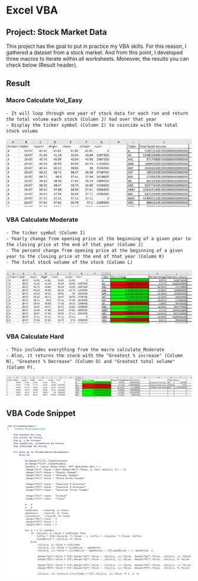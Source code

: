 # Excel VBA

## Project: Stock Market Data

This project has the goal to put in practice my VBA skills. For this reason, I gathered a dataset from a stock market. And from this point, I developed three macros to iterate within all worksheets. Moreover, the results you can check below (Result header).

## Result
### Macro Calculate Vol_Easy 

    - It will loop through one year of stock data for each run and return the total volume each stock (Column J) had over that year
    - Display the ticker symbol (Column I) to coincide with the total stock volume

![calculate](/Screenshots/calculate.png)

### VBA Calculate Moderate
    - The ticker symbol (Column I)
    - Yearly change from opening price at the beginning of a given year to the closing price at the end of that year (Column J)
    - The percent change from opening price at the beginning of a given year to the closing price at the end of that year (Column K)
    - The total stock volume of the stock (Column L)
    
![calculate_Moderate](/Screenshots/calculate_Moderate.png)

### VBA Calculate Hard
    - This includes everything from the macro calculate_Moderate
    - Also, it returns the stock with the "Greatest % increase" (Column N), "Greatest % Decrease" (Column O) and "Greatest total volume" (Column P).
    
![calculate_Hard](/Screenshots/calculate_Hard.png)


## VBA Code Snippet

![codesnippet](/Screenshots/codesnippet.png)


